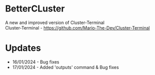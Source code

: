 # BetterCLuster
A new and improved version of Cluster-Terminal<br>Cluster-Terminal - https://github.com/Mario-The-Dev/Cluster-Terminal

# Updates
- 16/01/2024 - Bug fixes
- 17/01/2024 - Added 'outputs' command & Bug fixes
